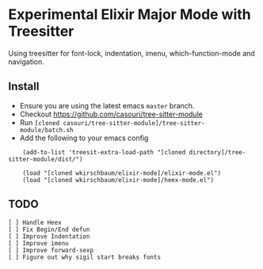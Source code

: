 # Experimental Elixir Major Mode with Treesitter

Using treesitter for font-lock, indentation, imenu,
which-function-mode and navigation.

## Install

- Ensure you are using the latest emacs `master` branch. 
- Checkout https://github.com/casouri/tree-sitter-module
- Run `[cloned casouri/tree-sitter-module]/tree-sitter-module/batch.sh`
- Add the following to your emacs config

```elisp
    (add-to-list 'treesit-extra-load-path "[cloned directory]/tree-sitter-module/dist/")
    
    (load "[cloned wkirschbaum/elixir-mode]/elixir-mode.el")
    (load "[cloned wkirschbaum/elixir-mode]/heex-mode.el")
```

## TODO

    [ ] Handle Heex
    [ ] Fix Begin/End defun
    [ ] Improve Indentation
    [ ] Improve imenu
    [ ] Improve forward-sexp
    [ ] Figure out why sigil start breaks fonts
